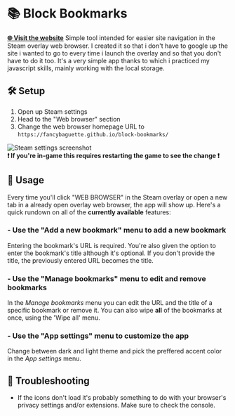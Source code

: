 # 📚 Block Bookmarks
**[🌐 Visit the website](https://fancybaguette.github.io/block-bookmarks/)**
Simple tool intended for easier site navigation in the Steam overlay web browser. I created it so that i don't have to google up the site i wanted to go to every time i launch the overlay and so that you don't have to do it too. It's a very simple app thanks to which i practiced my javascript skills, mainly working with the local storage.

## 🛠 Setup
1. Open up Steam settings
2. Head to the "Web browser" section
3. Change the web browser homepage URL to `https://fancybaguette.github.io/block-bookmarks/`

![Steam settings screenshot](https://cdn.discordapp.com/attachments/972799878956716122/1001920490450993352/Bez_tytuu.png)\
**❗ If you're in-game this requires restarting the game to see the change ❗**

## 📖 Usage
Every time you'll click "WEB BROWSER" in the Steam overlay or open a new tab in a already open overlay web browser, the app will show up. Here's a quick rundown on all of the **currently available** features:
### - Use the "Add a new bookmark" menu to add a new bookmark
Entering the bookmark's URL is required. You're also given the option to enter the bookmark's title although it's optional. If you don't provide the title, the previously entered URL becomes the title.
### - Use the "Manage bookmarks" menu to edit and remove bookmarks
In the *Manage bookmarks* menu you can edit the URL and the title of a specific bookmark or remove it. You can also wipe **all** of the bookmarks at once, using the 'Wipe all' menu.
### - Use the "App settings" menu to customize the app
Change between dark and light theme and pick the preffered accent color in the *App settings* menu.

## 🐞 Troubleshooting
- If the icons don't load it's probably something to do with your browser's privacy settings and/or extensions. Make sure to check the console.



